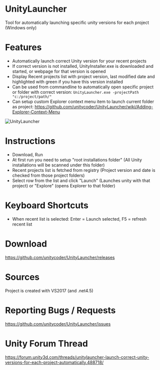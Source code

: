 # UnityLauncher

Tool for automatically launching specific unity versions for each project (Windows only)

# Features
- Automatically launch correct Unity version for your recent projects
- If correct version is not installed, UnityInstaller.exe is downloaded and started, or webpage for that version is opened
- Display Recent projects list with project version, last modified date and highlighted with green if you have this version installed
- Can be used from commandline to automatically open specific project or folder with correct version: 
`UnityLauncher.exe -projectPath "c:/project/path/"`
- Can setup custom Explorer context menu item to launch current folder as project: https://github.com/unitycoder/UnityLauncher/wiki/Adding-Explorer-Context-Menu

![UnityLauncher](https://user-images.githubusercontent.com/5438317/29217186-8b059f5c-7ee3-11e7-9cd4-0280e4b78dc4.jpg "UnityLauncher")

# Instructions
- Download, Run
- At first run you need to setup "root installations folder" (All Unity installations will be scanned under this folder)
- Recent projects list is fetched from registry (Project version and date is checked from those project folders)
- Select row from the list and click "Launch" (Launches unity with that project) or "Explore" (opens Explorer to that folder)

# Keyboard Shortcuts
- When recent list is selected: Enter = Launch selected, F5 = refresh recent list

# Download
https://github.com/unitycoder/UnityLauncher/releases

# Sources
Project is created with VS2017 (and .net4.5)

# Reporting Bugs / Requests
https://github.com/unitycoder/UnityLauncher/issues


# Unity Forum Thread
https://forum.unity3d.com/threads/unitylauncher-launch-correct-unity-versions-for-each-project-automatically.488718/
